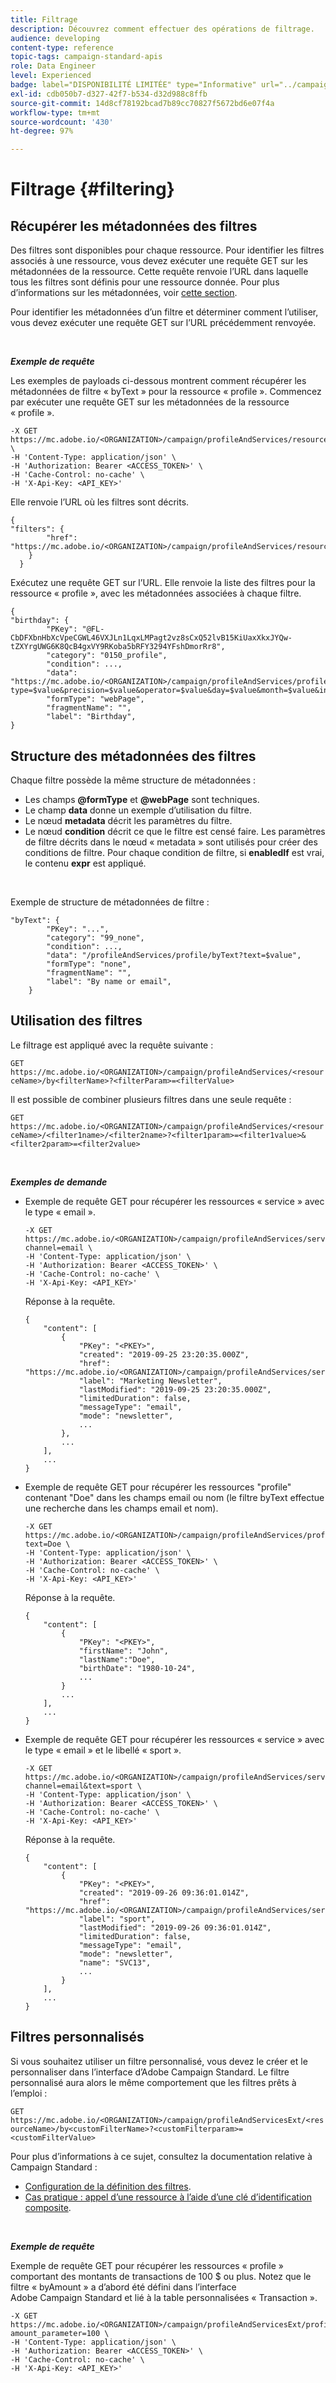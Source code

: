 ```yaml
---
title: Filtrage
description: Découvrez comment effectuer des opérations de filtrage.
audience: developing
content-type: reference
topic-tags: campaign-standard-apis
role: Data Engineer
level: Experienced
badge: label="DISPONIBILITÉ LIMITÉE" type="Informative" url="../campaign-standard-migration-home.md" tooltip="Limité aux utilisateurs migrés Campaign Standard"
exl-id: cdb050b7-d327-42f7-b534-d32d988c8ffb
source-git-commit: 14d8cf78192bcad7b89cc70827f5672bd6e07f4a
workflow-type: tm+mt
source-wordcount: '430'
ht-degree: 97%

---
```


# Filtrage {#filtering}

## Récupérer les métadonnées des filtres

Des filtres sont disponibles pour chaque ressource. Pour identifier les filtres associés à une ressource, vous devez exécuter une requête GET sur les métadonnées de la ressource. Cette requête renvoie l’URL dans laquelle tous les filtres sont définis pour une ressource donnée. Pour plus d’informations sur les métadonnées, voir [cette section](metadata-mechanism.md).

Pour identifier les métadonnées d’un filtre et déterminer comment l’utiliser, vous devez exécuter une requête GET sur l’URL précédemment renvoyée.

<br/>

***Exemple de requête***

Les exemples de payloads ci-dessous montrent comment récupérer les métadonnées de filtre « byText » pour la ressource « profile ». Commencez par exécuter une requête GET sur les métadonnées de la ressource « profile ».

```
-X GET https://mc.adobe.io/<ORGANIZATION>/campaign/profileAndServices/resourceType/profile \
-H 'Content-Type: application/json' \
-H 'Authorization: Bearer <ACCESS_TOKEN>' \
-H 'Cache-Control: no-cache' \
-H 'X-Api-Key: <API_KEY>'
```

Elle renvoie l’URL où les filtres sont décrits.

```
{
"filters": {
        "href": "https://mc.adobe.io/<ORGANIZATION>/campaign/profileAndServices/resourceType/<PKEY>/filters/"
    }
  }
```

Exécutez une requête GET sur l’URL. Elle renvoie la liste des filtres pour la ressource « profile », avec les métadonnées associées à chaque filtre.

```
{
"birthday": {
        "PKey": "@FL-CbDFXbnHbXcVpeCGWL46VXJLn1LqxLMPagt2vz8sCxQ52lvB15KiUaxXkxJYQw-tZXYrgUWG6K8QcB4gxVY9RKoba5bRFY3294YFshDmorRr8",
        "category": "0150_profile",
        "condition": ...,
        "data": "https://mc.adobe.io/<ORGANIZATION>/campaign/profileAndServices/profile/birthday?type=$value&precision=$value&operator=$value&day=$value&month=$value&includeStart=$value&endDay=$value&endMonth=$value&includeEnd=$value&relativeValue=$value&nextUnitsValue=$value&previousUnitsValue=$value",
        "formType": "webPage",
        "fragmentName": "",
        "label": "Birthday",
}
```

## Structure des métadonnées des filtres

Chaque filtre possède la même structure de métadonnées :

* Les champs **@formType** et **@webPage** sont techniques.
* Le champ **data** donne un exemple d’utilisation du filtre.
* Le nœud **metadata** décrit les paramètres du filtre.
* Le nœud **condition** décrit ce que le filtre est censé faire. Les paramètres de filtre décrits dans le nœud « metadata » sont utilisés pour créer des conditions de filtre. Pour chaque condition de filtre, si **enabledIf** est vrai, le contenu **expr** est appliqué.

<br/>

Exemple de structure de métadonnées de filtre :

```
"byText": {
        "PKey": "...",
        "category": "99_none",
        "condition": ...,
        "data": "/profileAndServices/profile/byText?text=$value",
        "formType": "none",
        "fragmentName": "",
        "label": "By name or email",
    }
```

## Utilisation des filtres

Le filtrage est appliqué avec la requête suivante :

`GET https://mc.adobe.io/<ORGANIZATION>/campaign/profileAndServices/<resourceName>/by<filterName>?<filterParam>=<filterValue>`

Il est possible de combiner plusieurs filtres dans une seule requête :

`GET https://mc.adobe.io/<ORGANIZATION>/campaign/profileAndServices/<resourceName>/<filter1name>/<filter2name>?<filter1param>=<filter1value>&<filter2param>=<filter2value>`

<br/>

***Exemples de demande***

* Exemple de requête GET pour récupérer les ressources « service » avec le type « email ».

  ```
  -X GET https://mc.adobe.io/<ORGANIZATION>/campaign/profileAndServices/service/byChannel?channel=email \
  -H 'Content-Type: application/json' \
  -H 'Authorization: Bearer <ACCESS_TOKEN>' \
  -H 'Cache-Control: no-cache' \
  -H 'X-Api-Key: <API_KEY>'
  ```

  Réponse à la requête.

  ```
  {
      "content": [
          {
              "PKey": "<PKEY>",
              "created": "2019-09-25 23:20:35.000Z",
              "href": "https://mc.adobe.io/<ORGANIZATION>/campaign/profileAndServices/service/@I_FIiDush4OQPc0mbOVR9USoh36Tt5CsD35lATvQjdWlXrYc0lFkvle2XIwZUbD8GqTVvSp8AfWFUvjkGMe1fPe5nok",
              "label": "Marketing Newsletter",
              "lastModified": "2019-09-25 23:20:35.000Z",
              "limitedDuration": false,
              "messageType": "email",
              "mode": "newsletter",
              ...
          },
          ...
      ],
      ...
  }
  ```

* Exemple de requête GET pour récupérer les ressources &quot;profile&quot; contenant &quot;Doe&quot; dans
les champs email ou nom (le filtre byText effectue une recherche dans les champs email et nom).

  ```
  -X GET https://mc.adobe.io/<ORGANIZATION>/campaign/profileAndServices/profile/byText?text=Doe \
  -H 'Content-Type: application/json' \
  -H 'Authorization: Bearer <ACCESS_TOKEN>' \
  -H 'Cache-Control: no-cache' \
  -H 'X-Api-Key: <API_KEY>'
  ```

  Réponse à la requête.

  ```
  {
      "content": [
          {
              "PKey": "<PKEY>",
              "firstName": "John",
              "lastName":"Doe",
              "birthDate": "1980-10-24",
              ...
          }
          ...
      ],
      ...
  }
  ```

* Exemple de requête GET pour récupérer les ressources « service » avec le type « email » et le libellé « sport ».

  ```
  -X GET https://mc.adobe.io/<ORGANIZATION>/campaign/profileAndServices/service/byChannel/byText?channel=email&text=sport \
  -H 'Content-Type: application/json' \
  -H 'Authorization: Bearer <ACCESS_TOKEN>' \
  -H 'Cache-Control: no-cache' \
  -H 'X-Api-Key: <API_KEY>'
  ```

  Réponse à la requête.

  ```
  {
      "content": [
          {
              "PKey": "<PKEY>",
              "created": "2019-09-26 09:36:01.014Z",
              "href": "https://mc.adobe.io/<ORGANIZATION>/campaign/profileAndServices/service/<PKEY>",
              "label": "sport",
              "lastModified": "2019-09-26 09:36:01.014Z",
              "limitedDuration": false,
              "messageType": "email",
              "mode": "newsletter",
              "name": "SVC13",
              ...
          }
      ],
      ...
  }
  ```

## Filtres personnalisés

Si vous souhaitez utiliser un filtre personnalisé, vous devez le créer et le personnaliser dans l’interface d’Adobe Campaign Standard. Le filtre personnalisé aura alors le même comportement que les filtres prêts à l’emploi :

`GET https://mc.adobe.io/<ORGANIZATION>/campaign/profileAndServicesExt/<resourceName>/by<customFilterName>?<customFilterparam>=<customFilterValue>`

Pour plus d’informations à ce sujet, consultez la documentation relative à Campaign Standard :

* [Configuration de la définition des filtres](https://helpx.adobe.com/fr/campaign/standard/developing/using/configuring-filter-definition.html).
* [Cas pratique : appel d’une ressource à l’aide d’une clé d’identification composite](https://experienceleague.adobe.com/docs/campaign-standard/using/developing/adding-or-extending-a-resource/uc-calling-resource-id-key.html?lang=fr).

<br/>

***Exemple de requête***

Exemple de requête GET pour récupérer les ressources « profile » comportant des montants de transactions de 100 $ ou plus. Notez que le filtre « byAmount » a d’abord été défini dans l’interface Adobe Campaign Standard et lié à la table personnalisées « Transaction ».

```
-X GET https://mc.adobe.io/<ORGANIZATION>/campaign/profileAndServicesExt/profile/byAmount?amount_parameter=100 \
-H 'Content-Type: application/json' \
-H 'Authorization: Bearer <ACCESS_TOKEN>' \
-H 'Cache-Control: no-cache' \
-H 'X-Api-Key: <API_KEY>'
```

<!--
Response to the request.

```

{
    "content": [
        {
            "PKey": "<PKEY>",
            "builtIn": false,
            "created": "2019-09-26 09:36:01.014Z",
            "desc": "",
            "end": "",
            "href": "https://mc.adobe.io/<ORGANIZATION>/campaign/profileAndServices/profile/<PKEY>",
            ...
        }
    ],
}

```

-->

<!-- exemple à vérifier de bout en bout-->

<!--+category = query editor
privacy ?
displayFOrmat ?
pour faire un POST sur une enum, il faut lui passer le @name décrit dans le noeud values, chaque @name a une correspondance en format = au format définit par le resType
-->





<!--
 if link ou collection.* resName +
* resTarget tout ca, ca va ensemble : le système de lien, resTarget va donner la ressource targetée par le lien. type
resType = type technique (long..) resType = link alors unbound='false' ou 'true'
If type = enumeration alors champ "values" rajouté et les valeurs sont dans values
pour faire un POST sur une enum, il faut lui passer le @name décrit dans le noeud values, chaque @name a une correspondance en format = au format définit par le resType
ail faut que la valeur poster soit conforme ,elle doit valider la dataPolicy . La dataPolicy peut soit controler la valeur (email invalide), soit transformé (cas du smartCase par exemple)
type dans les metadata = type de haut-niveau (nombre, text)
-->

